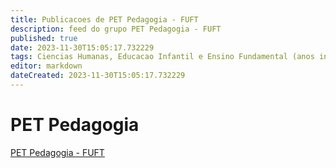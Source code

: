```yaml
---
title: Publicacoes de PET Pedagogia - FUFT 
description: feed do grupo PET Pedagogia - FUFT
published: true
date: 2023-11-30T15:05:17.732229
tags: Ciencias Humanas, Educacao Infantil e Ensino Fundamental (anos iniciais): docencia, gestao, politica e legislacao
editor: markdown
dateCreated: 2023-11-30T15:05:17.732229
---
```


# PET Pedagogia
[PET Pedagogia - FUFT](/grupo/174PETPedagogiaFUFT)
